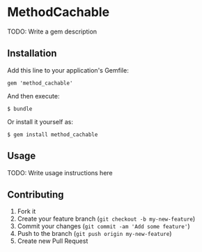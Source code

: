 # MethodCachable

TODO: Write a gem description

## Installation

Add this line to your application's Gemfile:

    gem 'method_cachable'

And then execute:

    $ bundle

Or install it yourself as:

    $ gem install method_cachable

## Usage

TODO: Write usage instructions here

## Contributing

1. Fork it
2. Create your feature branch (`git checkout -b my-new-feature`)
3. Commit your changes (`git commit -am 'Add some feature'`)
4. Push to the branch (`git push origin my-new-feature`)
5. Create new Pull Request
